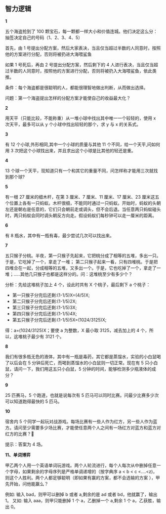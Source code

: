 ## 智力逻辑

**1**

五个海盗抢到了 100 颗宝石，每一颗都一样大小和价值连城。他们决定这么分： 抽签决定自己的号码（1、2、3、4、5）

首先，由 1 号提出分配方案，然后大家表决，当且仅当超过半数的人同意时，按照他的方案进行分配，否则将被扔进大海喂鲨鱼

如果 1 号死后，再由 2 号提出分配方案，然后剩下的 4 人进行表决，当且仅当超过半数的人同意时，按照他的方案进行分配，否则将被扔入大海喂鲨鱼，依此类推。

条件：每个海盗都是很聪明的人，都能很理智地做出判断，从而做出选择。

问题：第一个海盗提出怎样的分配方案才能使自己的收益最大化？

**2**

用天平（只能比较，不能称重）从一堆小球中找出其中唯一一个较轻的，使用 x 次天平，最多可以从 y 个小球中找出较轻的那个，求 y 与 x 的关系式。

**3**

有 12 个小球,外形相同,其中一个小球的质量与其他 11 个不同，给一个天平,问如何用 3 次把这个小球找出来，并且求出这个小球是比其他的轻还是重。

**4**

13 个球一个天平，现知道只有一个和其它的重量不同，问怎样称才能用三次就找到那个球?

**5**

有一根 27 厘米的细木杆，在第 3 厘米、7 厘米、11 厘米、17 厘米、23 厘米这五个位置上各有一只蚂蚁。木杆很细，不能同时通过一只蚂蚁。开始时，蚂蚁的头朝左还是朝右是任意的，它们只会朝前走或调头，但不会后退。当任意两只蚂蚁碰头时，两只蚂蚁会同时调头朝反方向走。假设蚂蚁们每秒钟可以走一厘米的距离。

**6**

有 8 瓶水，其中有一瓶有毒，最少尝试几次可以找出来。

**7**

五只猴子分桃。半夜，第一只猴子先起来，它把桃分成了相等的五堆，多出一只。于是，它吃掉了一个，拿走了一堆； 第二只猴子起来一看，只有四堆桃。于是把四堆合在一起，分成相等的五堆，又多出一个。于是，它也吃掉了一个，拿走了一堆；.....其他几只猴子也都是这样分的。问：这堆桃至少有多少个？

分析：先给这堆桃子加上 4 个，设此时共有 X 个桃子，最后剩下 a 个桃子：

- 第一只猴子分完后还剩:(1-1/5)X=(4/5)X;
- 第二只猴子分完后还剩:(1-1/5)2X;
- 第三只猴子分完后还剩:(1-1/5)3X;
- 第四只猴子分完后还剩:(1-1/5)4X;
- 第五只猴子分完后还剩:(1-1/5)5X=(1024/3125)X;

得：a=(1024/3125)X；要使 a 为整数，X 最小取 3125，减去加上的 4 个，所以，这堆桃子最少有 3121 个。

**8**

我们有很多瓶无色的液体，其中有一瓶是毒药，其它都是蒸馏水，实验的小白鼠喝了以后会在 5 分钟后死亡，而喝到蒸馏水的小白鼠则一切正常。现在有 5 只小白鼠，请问一下，我们用这五只小白鼠，5 分钟的时间，能够检测多少瓶液体的成分？

**9**

25 匹赛马，5 个跑道，也就是说每次有 5 匹马可以同时比赛。问最少比赛多少次可以知道跑得最快的 5 匹马。

**10**

宿舍内 5 个同学一起玩对战游戏。每场比赛有一些人作为红方，另一些人作为蓝方。请问至少需要多少场比赛，才能使任意两个人之间有一场红方对蓝方和蓝方对红方的比赛？

提示：答案为 4 场。

**11、单词博弈**

甲乙两个人用一个英语单词玩游戏。两个人轮流进行，每个人每次从中删掉任意一个字母，如果剩余的字母序列是严格单调递增的（按字典序 a < b < c <....<z)，则这个人胜利。两个人都足够聪明（即如果有赢的方案，都不会选输的方案 ），甲先开始，问他能赢么？

例如: 输入 bad，则甲可以删掉 b 或者 a,剩余的是 ad 或者 bd，他就赢了，输出 1。
又如: 输入 aaa，则甲只能删掉 1 个 a，乙删掉一个 a,剩余 1 个 a，乙获胜，输出 0。
